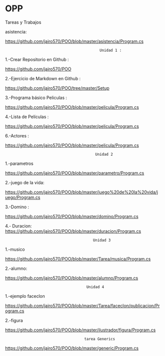 # OPP 
Tareas y Trabajos


asistencia:

https://github.com/jairo570/POO/blob/master/asistencia/Program.cs

                                               Unidad 1 :
1.-Crear Repositorio en Github :


https://github.com/jairo570/POO


2.-Ejercicio de Markdown en Github : 


https://github.com/jairo570/POO/tree/master/Setup


3.-Programa básico Peliculas :


https://github.com/jairo570/POO/blob/master/pelicula/Program.cs


4.-Lista de Películas  :


https://github.com/jairo570/POO/blob/master/pelicula/Program.cs


6.-Actores :


https://github.com/jairo570/POO/blob/master/pelicula/Program.cs

                                             Unidad 2

1.-parametros 

https://github.com/jairo570/POO/blob/master/parametro/Program.cs

2.-juego de la vida:

https://github.com/jairo570/POO/blob/master/juego%20de%20la%20vida/juego/Program.cs

3.-Domino :

https://github.com/jairo570/POO/blob/master/domino/Program.cs

4.- Duracion:
https://github.com/jairo570/POO/blob/master/duracion/Program.cs
  
                                            Unidad 3
1.-musico


 https://github.com/jairo570/POO/blob/master/Tarea/musica/Program.cs




2.-alumno:

https://github.com/jairo570/POO/blob/master/alumno/Program.cs

                                         Unidad 4

1.-ejemplo faceclon

https://github.com/jairo570/POO/blob/master/Tarea/faceclon/publicacion/Program.cs

2.-figura

https://github.com/jairo570/POO/blob/master/ilustrador/figura/Program.cs


                                        tarea Generics

https://github.com/jairo570/POO/blob/master/generic/Program.cs

